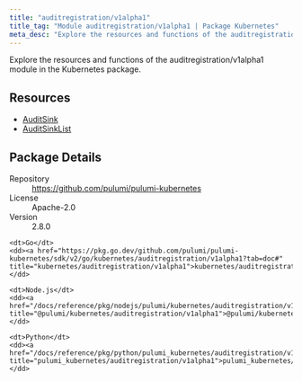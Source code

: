 ```yaml
---
title: "auditregistration/v1alpha1"
title_tag: "Module auditregistration/v1alpha1 | Package Kubernetes"
meta_desc: "Explore the resources and functions of the auditregistration/v1alpha1 module in the Kubernetes package."
---
```


<!-- WARNING: this file was generated by Pulumi Docs Generator. -->
<!-- Do not edit by hand unless you're certain you know what you are doing! -->

Explore the resources and functions of the auditregistration/v1alpha1 module in the Kubernetes package.

<h2 id="resources">Resources</h2>
<ul class="api">
    <li><a href="auditsink" title="AuditSink"><span class="symbol resource"></span>AuditSink</a></li>
    <li><a href="auditsinklist" title="AuditSinkList"><span class="symbol resource"></span>AuditSinkList</a></li>
</ul>

<h2 id="package-details">Package Details</h2>
<dl class="package-details">
	<dt>Repository</dt>
	<dd><a href="https://github.com/pulumi/pulumi-kubernetes">https://github.com/pulumi/pulumi-kubernetes</a></dd>
	<dt>License</dt>
	<dd>Apache-2.0</dd>
	<dt>Version</dt>
	<dd>2.8.0</dd>
</dl>



<dl class="tabular">

    <dt>Go</dt>
    <dd><a href="https://pkg.go.dev/github.com/pulumi/pulumi-kubernetes/sdk/v2/go/kubernetes/auditregistration/v1alpha1?tab=doc#" title="kubernetes/auditregistration/v1alpha1">kubernetes/auditregistration/v1alpha1</a></dd>

    <dt>Node.js</dt>
    <dd><a href="/docs/reference/pkg/nodejs/pulumi/kubernetes/auditregistration/v1alpha1/#" title="@pulumi/kubernetes/auditregistration/v1alpha1">@pulumi/kubernetes/auditregistration/v1alpha1</a></dd>

    <dt>Python</dt>
    <dd><a href="/docs/reference/pkg/python/pulumi_kubernetes/auditregistration/v1alpha1" title="pulumi_kubernetes/auditregistration/v1alpha1">pulumi_kubernetes/auditregistration/v1alpha1</a></dd>

</dl>

